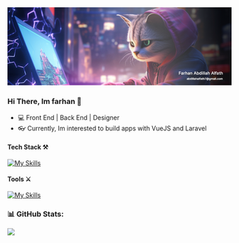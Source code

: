 <img src="bg.png" />

### Hi There, Im farhan 👋

- 💻 Front End | Back End | Designer
- 👓 Currently, Im interested to build apps with VueJS and Laravel

#### Tech Stack ⚒️

[![My Skills](https://skillicons.dev/icons?i=js,html,css,php,vue,nuxt,react,next,laravel,express,tailwind,bootstrap,ts,nodejs,jquery,pinia)](https://skillicons.dev)

#### Tools ⚔️

[![My Skills](https://skillicons.dev/icons?i=photoshop,figma,mysql,vscode,github,vite,git,netlify,vercel)](https://skillicons.dev)

### 📊 GitHub Stats:

![](https://github-readme-streak-stats.herokuapp.com/?user=aalfath7&theme=dark&hide_border=false)<br/>
